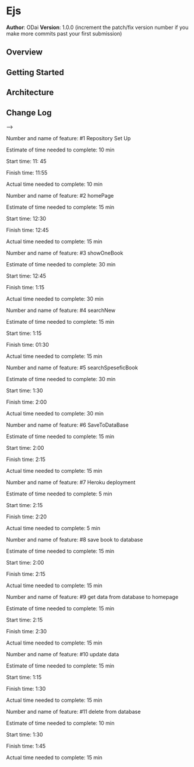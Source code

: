 # Ejs

**Author**: ODai
**Version**: 1.0.0 (increment the patch/fix version number if you make more commits past your first submission)

## Overview
<!-- Provide a high level overview of what this application is and why you are building it, beyond the fact that it's an assignment for a Code 301 class. (i.e. What's your problem domain?) -->

## Getting Started
<!-- What are the steps that a user must take in order to build this app on their own machine and get it running? -->

## Architecture
<!-- Provide a detailed description of the application design. What technologies (languages, libraries, etc) you're using, and any other relevant design information. -->

## Change Log
<!-- Use this area to document the iterative changes made to your application as each feature is successfully implemented. Use time stamps. Here's an examples:

01-01-2001 4:59pm - Application now has a fully-functional express server, with GET and POST routes for the book resource.

## Credits and Collaborations
<!-- Give credit (and a link) to other people or resources that helped you build this application. -->
-->

Number and name of feature: #1 Repository Set Up

Estimate of time needed to complete: 10 min

Start time: 11: 45

Finish time: 11:55

Actual time needed to complete: 10 min



Number and name of feature: #2 homePage

Estimate of time needed to complete: 15 min

Start time: 12:30

Finish time: 12:45

Actual time needed to complete: 15 min



Number and name of feature: #3 showOneBook

Estimate of time needed to complete: 30 min

Start time: 12:45

Finish time: 1:15

Actual time needed to complete: 30 min




Number and name of feature: #4 searchNew

Estimate of time needed to complete: 15 min

Start time: 1:15

Finish time: 01:30

Actual time needed to complete: 15 min


Number and name of feature: #5 searchSpeseficBook

Estimate of time needed to complete: 30 min

Start time: 1:30

Finish time: 2:00

Actual time needed to complete: 30 min



Number and name of feature: #6 SaveToDataBase

Estimate of time needed to complete: 15 min

Start time: 2:00

Finish time: 2:15

Actual time needed to complete: 15 min



Number and name of feature: #7 Heroku deployment

Estimate of time needed to complete: 5 min

Start time: 2:15

Finish time: 2:20

Actual time needed to complete: 5 min





Number and name of feature: #8 save book to database

Estimate of time needed to complete: 15 min

Start time: 2:00

Finish time: 2:15

Actual time needed to complete: 15 min




Number and name of feature: #9 get data from database to homepage 

Estimate of time needed to complete: 15 min

Start time: 2:15

Finish time: 2:30

Actual time needed to complete: 15 min



Number and name of feature: #10 update data

Estimate of time needed to complete: 15 min

Start time: 1:15

Finish time: 1:30

Actual time needed to complete: 15 min



Number and name of feature: #11 delete from database

Estimate of time needed to complete: 10 min

Start time: 1:30

Finish time: 1:45

Actual time needed to complete: 15 min






